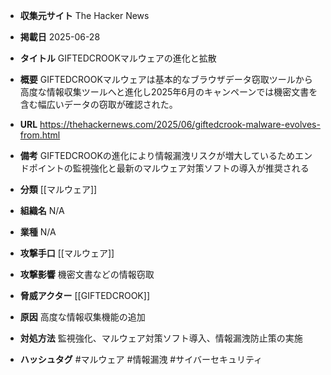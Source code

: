 - **収集元サイト**
The Hacker News

- **掲載日**
2025-06-28

- **タイトル**
GIFTEDCROOKマルウェアの進化と拡散

- **概要**
GIFTEDCROOKマルウェアは基本的なブラウザデータ窃取ツールから高度な情報収集ツールへと進化し2025年6月のキャンペーンでは機密文書を含む幅広いデータの窃取が確認された。

- **URL**
https://thehackernews.com/2025/06/giftedcrook-malware-evolves-from.html

- **備考**
GIFTEDCROOKの進化により情報漏洩リスクが増大しているためエンドポイントの監視強化と最新のマルウェア対策ソフトの導入が推奨される

- **分類**
[[マルウェア]]

- **組織名**
N/A

- **業種**
N/A

- **攻撃手口**
[[マルウェア]]

- **攻撃影響**
機密文書などの情報窃取

- **脅威アクター**
[[GIFTEDCROOK]]

- **原因**
高度な情報収集機能の追加

- **対処方法**
監視強化、マルウェア対策ソフト導入、情報漏洩防止策の実施

- **ハッシュタグ**
#マルウェア #情報漏洩 #サイバーセキュリティ
